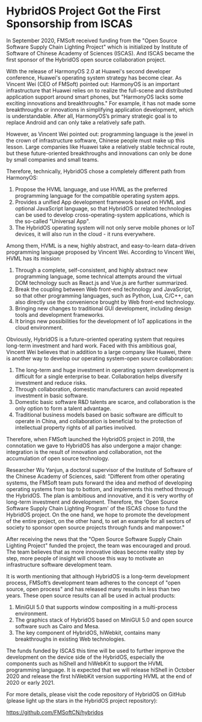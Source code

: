 # HybridOS Project Got the First Sponsorship from ISCAS

In September 2020, FMSoft received funding from the "Open Source Software Supply Chain Lighting Project" which is initialized by Institute of Software of Chinese Academy of Sciences (ISCAS). And ISCAS became the first sponsor of the HybridOS open source collaboration project.

With the release of HarmonyOS 2.0 at Huawei's second developer conference, Huawei's operating system strategy has become clear. As Vincent Wei (CEO of FMSoft) pointed out: HarmonyOS is an important infrastructure that Huawei relies on to realize the full-scene and distributed application support around smart phones, but "HarmonyOS lacks some exciting innovations and breakthroughs." For example, it has not made some breakthroughs or innovations in simplifying application development, which is understandable. After all, HarmonyOS’s primary strategic goal is to replace Android and can only take a relatively safe path.

However, as Vincent Wei pointed out: programming language is the jewel in the crown of infrastructure software, Chinese people must make up this lesson. Large companies like Huawei take a relatively stable technical route, but these future-oriented breakthroughs and innovations can only be done by small companies and small teams.

Therefore, technically, HybridOS chose a completely different path from HarmonyOS:

1. Propose the HVML language, and use HVML as the preferred programming language for the compatible operating system apps.
1. Provides a unified App development framework based on HVML and optional JavaScript language, so that HybridOS or related technologies can be used to develop cross-operating-system applications, which is the so-called "Universal App".
1. The HybridOS operating system will not only serve mobile phones or IoT devices, it will also run in the cloud - it runs everywhere.

Among them, HVML is a new, highly abstract, and easy-to-learn data-driven programming language proposed by Vincent Wei. According to Vincent Wei, HVML has its mission:

1. Through a complete, self-consistent, and highly abstract new programming language, some technical attempts around the virtual DOM technology such as React.js and Vue.js are further summarized.
1. Break the coupling between Web front-end technology and JavaScript, so that other programming languages, such as Python, Lua, C/C++, can also directly use the convenience brought by Web front-end technology.
1. Bringing new changes to traditional GUI development, including design tools and development frameworks.
1. It brings new possibilities for the development of IoT applications in the cloud environment.

Obviously, HybridOS is a future-oriented operating system that requires long-term investment and hard work. Faced with this ambitious goal, Vincent Wei believes that in addition to a large company like Huawei, there is another way to develop our operating system-open source collaboration:

1. The long-term and huge investment in operating system development is difficult for a single enterprise to bear. Collaboration helps diversify investment and reduce risks.
1. Through collaboration, domestic manufacturers can avoid repeated investment in basic software.
1. Domestic basic software R&D talents are scarce, and collaboration is the only option to form a talent advantage.
1. Traditional business models based on basic software are difficult to operate in China, and collaboration is beneficial to the protection of intellectual property rights of all parties involved.

Therefore, when FMSoft launched the HybridOS project in 2018, the connotation we gave to HybridOS has also undergone a major change: integration is the result of innovation and collaboration, not the accumulation of open source technology.

Researcher Wu Yanjun, a doctoral supervisor of the Institute of Software of the Chinese Academy of Sciences, said: "Different from other operating systems, the FMSoft team puts forward the idea and method of developing operating systems from top to bottom, and implements this method through the HybridOS. The plan is ambitious and innovative, and it is very worthy of long-term investment and development. Therefore, the 'Open Source Software Supply Chain Lighting Program' of the ISCAS chose to fund the HybridOS project. On the one hand, we hope to promote the development of the entire project, on the other hand, to set an example for all sectors of society to sponsor open source projects through funds and manpower."

After receiving the news that the "Open Source Software Supply Chain Lighting Project" funded the project, the team was encouraged and proud. The team believes that as more innovative ideas become reality step by step, more people of insight will choose this way to motivate an infrastructure software development team.

It is worth mentioning that although HybridOS is a long-term development process, FMSoft’s development team adheres to the concept of "open source, open process" and has released many results in less than two years. These open source results can all be used in actual products:

1. MiniGUI 5.0 that supports window compositing in a multi-process environment.
1. The graphics stack of HybridOS based on MiniGUI 5.0 and open source software such as Cairo and Mesa.
1. The key component of HybridOS, hiWebkit, contains many breakthroughs in existing Web technologies.

The funds funded by ISCAS this time will be used to further improve the development on the device side of the HybridOS, especially the components such as hiShell and hiWebKit to support the HVML programming language. It is expected that we will release hiShell in October 2020 and release the first hiWebKit version supporting HVML at the end of 2020 or early 2021.

For more details, please visit the code repository of HybridOS on GitHub (please light up the stars in the HybridOS project repository):

<https://github.com/FMSoftCN/hybridos>

